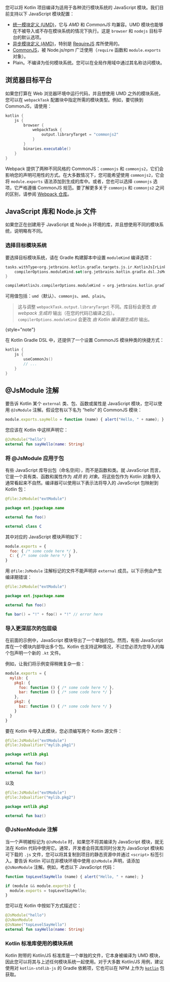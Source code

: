 [//]: # (title: JavaScript 模块)

您可以将 Kotlin 项目编译为适用于各种流行模块系统的 JavaScript 模块。我们目前支持以下 JavaScript 模块配置：

-   [统一模块定义 (UMD)](https://github.com/umdjs/umd)，它与 *AMD* 和 *CommonJS* 均兼容。UMD 模块也能够在不被导入或不存在模块系统的情况下执行。这是 `browser` 和 `nodejs` 目标平台的默认选项。
-   [异步模块定义 (AMD)](https://github.com/amdjs/amdjs-api/wiki/AMD)，特别是 [RequireJS](https://requirejs.org/) 库所使用的。
-   [CommonJS](http://wiki.commonjs.org/wiki/Modules/1.1)，被 Node.js/npm 广泛使用（`require` 函数和 `module.exports` 对象）。
-   Plain。不编译为任何模块系统。您可以在全局作用域中通过其名称访问模块。

## 浏览器目标平台

如果您打算在 Web 浏览器环境中运行代码，并且想使用 UMD 之外的模块系统，您可以在 `webpackTask` 配置块中指定所需的模块类型。例如，要切换到 CommonJS，请使用：

```groovy
kotlin {
    js {
        browser {
            webpackTask {
                output.libraryTarget = "commonjs2"
            }
        }
        binaries.executable()
    }
}
```

Webpack 提供了两种不同风格的 CommonJS：`commonjs` 和 `commonjs2`，它们会影响您的声明可用性的方式。在大多数情况下，您可能希望使用 `commonjs2`，它会将 `module.exports` 语法添加到生成的库中。或者，您也可以选择 `commonjs` 选项，它严格遵循 CommonJS 规范。要了解更多关于 `commonjs` 和 `commonjs2` 之间的区别，请参阅 [Webpack 仓库](https://github.com/webpack/webpack/issues/1114)。

## JavaScript 库和 Node.js 文件

如果您正在创建用于 JavaScript 或 Node.js 环境的库，并且想使用不同的模块系统，说明略有不同。

### 选择目标模块系统

要选择目标模块系统，请在 Gradle 构建脚本中设置 `moduleKind` 编译选项：

<tabs group="build-script">
<tab title="Kotlin" group-key="kotlin">

```kotlin
tasks.withType<org.jetbrains.kotlin.gradle.targets.js.ir.KotlinJsIrLink> {
    compilerOptions.moduleKind.set(org.jetbrains.kotlin.gradle.dsl.JsModuleKind.MODULE_COMMONJS)
}
```

</tab>
<tab title="Groovy" group-key="groovy">

```groovy
compileKotlinJs.compilerOptions.moduleKind = org.jetbrains.kotlin.gradle.dsl.JsModuleKind.MODULE_COMMONJS
```

</tab>
</tabs>

可用值包括：`umd`（默认）、`commonjs`、`amd`、`plain`。

> 这与调整 `webpackTask.output.libraryTarget` 不同。库目标会更改 *由 webpack 生成的* 输出（在您的代码已编译之后）。`compilerOptions.moduleKind` 会更改 *由 Kotlin 编译器生成的* 输出。
>
{style="note"}  

在 Kotlin Gradle DSL 中，还提供了一个设置 CommonJS 模块种类的快捷方式：

```kotlin
kotlin {
    js {
        useCommonJs()
        // ...
    }
}
```

## @JsModule 注解

要告诉 Kotlin 某个 `external` 类、包、函数或属性是 JavaScript 模块，您可以使用 `@JsModule` 注解。假设您有以下名为 “hello” 的 CommonJS 模块：

```javascript
module.exports.sayHello = function (name) { alert("Hello, " + name); }
```

您应该在 Kotlin 中这样声明它：

```kotlin
@JsModule("hello")
external fun sayHello(name: String)
```

### 将 @JsModule 应用于包

有些 JavaScript 库导出包（命名空间），而不是函数和类。就 JavaScript 而言，它是一个具有类、函数和属性作为 *成员* 的 *对象*。将这些包作为 Kotlin 对象导入通常看起来不自然。编译器可以使用以下表示法将导入的 JavaScript 包映射到 Kotlin 包：

```kotlin
@file:JsModule("extModule")

package ext.jspackage.name

external fun foo()

external class C
```

其中对应的 JavaScript 模块声明如下：

```javascript
module.exports = {
  foo: { /* some code here */ },
  C: { /* some code here */ }
}
```

用 `@file:JsModule` 注解标记的文件不能声明非 `external` 成员。以下示例会产生编译期错误：

```kotlin
@file:JsModule("extModule")

package ext.jspackage.name

external fun foo()

fun bar() = "!" + foo() + "!" // error here
```

### 导入更深层次的包层级

在前面的示例中，JavaScript 模块导出了一个单独的包。然而，有些 JavaScript 库在一个模块内部导出多个包。Kotlin 也支持这种情况，不过您必须为您导入的每个包声明一个新的 `.kt` 文件。

例如，让我们将示例变得稍微复杂一些：

```javascript
module.exports = {
  mylib: {
    pkg1: {
      foo: function () { /* some code here */ },
      bar: function () { /* some code here */ }
    },
    pkg2: {
      baz: function () { /* some code here */ }
    }
  }
}
```

要在 Kotlin 中导入此模块，您必须编写两个 Kotlin 源文件：

```kotlin
@file:JsModule("extModule")
@file:JsQualifier("mylib.pkg1")

package extlib.pkg1

external fun foo()

external fun bar()
```

以及

```kotlin
@file:JsModule("extModule")
@file:JsQualifier("mylib.pkg2")

package extlib.pkg2

external fun baz()
```

### @JsNonModule 注解

当一个声明被标记为 `@JsModule` 时，如果您不将其编译为 JavaScript 模块，就无法在 Kotlin 代码中使用它。通常，开发者会将其库同时分发为 JavaScript 模块和可下载的 `.js` 文件，您可以将其复制到项目的静态资源中并通过 `<script>` 标签引入。要告诉 Kotlin 可以在非模块环境中使用 `@JsModule` 声明，请添加 `@JsNonModule` 注解。例如，考虑以下 JavaScript 代码：

```javascript
function topLevelSayHello (name) { alert("Hello, " + name); }

if (module && module.exports) {
  module.exports = topLevelSayHello;
}
```

您可以在 Kotlin 中按如下方式描述它：

```kotlin
@JsModule("hello")
@JsNonModule
@JsName("topLevelSayHello")
external fun sayHello(name: String)
```

### Kotlin 标准库使用的模块系统

Kotlin 附带的 Kotlin/JS 标准库是一个单独的文件，它本身被编译为 UMD 模块，因此您可以将其与上述任何模块系统一起使用。对于大多数 Kotlin/JS 用例，建议使用对 `kotlin-stdlib-js` 的 Gradle 依赖项，它也可以在 NPM 上作为 [`kotlin`](https://www.npmjs.com/package/kotlin) 包获取。
